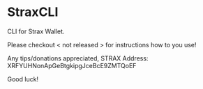 # StraxCLI
CLI for Strax Wallet. 

Please checkout < not released > for instructions how to you use!

Any tips/donations appreciated, STRAX Address: XRFYUHNonApGeBtgkipgJceBcE9ZMTQoEF

Good luck!
